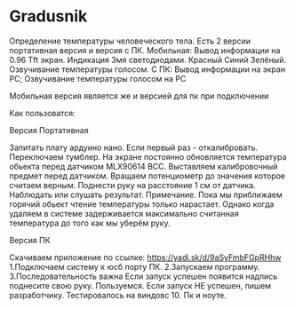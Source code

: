 # Gradusnik
Определение температуры человеческого тела. 
Есть 2 версии портативная версия и версия с ПК.
Мобильная:
Вывод информации на 0.96 Tft экран. Индикация 3мя светодиодами. Красный Синий Зелёный. Озвучивание температуры голосом. 
C ПК:
Вывод информации на экран PC; Озвучивание температуры голосом на PC

Мобильная версия является же и версией для пк при подключении

Как пользоватся:

Версия Портативная

Запитать плату ардуино нано.
Если первый раз - откалибровать. Переключаем тумблер.
На экране постоянно обновляется температура обьекта перед датчиком MLX90614 BCC. Выставляем калибровочный предмет перед датчиком. Вращаем потенциометр до значения которое считаем верным.
Поднести руку на расстояние 1 см от датчика. Наблюдать или слушать результат.
Примечание. Пока мы приближаем горячий обьект чтение температуры только нарастает. Однако когда удаляем в системе задерживается максимально считанная температура до того как мы уберём руку.

Версия ПК

Скачиваем приложение по ссылке: https://yadi.sk/d/9aSyFmbFGpRHhw
1.Подключаем систему к юсб порту ПК.
2.Запускаем программу.
3.Последовательность важна
Если запуск успешен появится надпись поднесите свою руку. Пользуемся.
                     Если запуск НЕ успешен, пишем разработчику.
Тестировалось на виндовс 10. Пк и ноуте.

